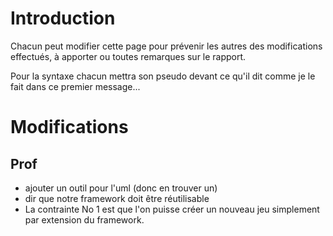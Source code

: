 # Introduction #

Chacun peut modifier cette page pour prévenir les autres des modifications effectués, à apporter ou toutes remarques sur le rapport.

Pour la syntaxe chacun mettra son pseudo devant ce qu'il dit comme je le fait dans ce premier message...


# Modifications #

## Prof ##

  * ajouter un outil pour l'uml (donc en trouver un)
  * dir que notre framework doit être réutilisable
  * La contrainte No 1 est que l'on puisse créer un nouveau jeu simplement par extension du framework.